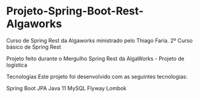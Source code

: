 # Projeto-Spring-Boot-Rest-Algaworks
Curso de Spring Rest da Algaworks ministrado pelo Thiago Faria. 2º Curso básico de Spring Rest

Projeto feito durante o Mergulho Spring Rest da AlgaWorks - Projeto de logística

Tecnologias
Este projeto foi desenvolvido com as seguintes tecnologias:

Spring Boot
JPA
Java 11
MySQL
Flyway
Lombok
